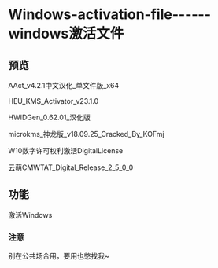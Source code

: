 # Windows-activation-file------windows激活文件

## 预览
AAct_v4.2.1中文汉化_单文件版_x64

HEU_KMS_Activator_v23.1.0

HWIDGen_0.62.01_汉化版

microkms_神龙版_v18.09.25_Cracked_By_KOFmj

W10数字许可权利激活DigitalLicense

云萌CMWTAT_Digital_Release_2_5_0_0

## 功能
激活Windows

### 注意
别在公共场合用，要用也憋找我~
